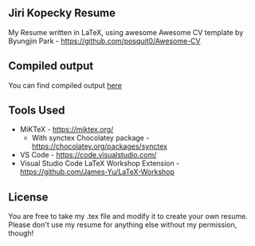 ## Jiri Kopecky Resume
My Resume written in LaTeX, using awesome Awesome CV template by Byungjin Park - https://github.com/posquit0/Awesome-CV

## Compiled output
You can find compiled output [here](resume.pdf)

## Tools Used
* MiKTeX - https://miktex.org/
  * With synctex Chocolatey package - https://chocolatey.org/packages/synctex
* VS Code - https://code.visualstudio.com/
* Visual Studio Code LaTeX Workshop Extension - https://github.com/James-Yu/LaTeX-Workshop

## License
You are free to take my .tex file and modify it to create your own resume. Please don't use my resume for anything else without my permission, though!
